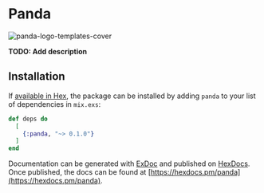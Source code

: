 # Panda

![panda-logo-templates-cover](https://user-images.githubusercontent.com/59366270/132136098-71841832-77c1-4e8b-95b3-2f162c8032b7.png)




**TODO: Add description**

## Installation

If [available in Hex](https://hex.pm/docs/publish), the package can be installed
by adding `panda` to your list of dependencies in `mix.exs`:

```elixir
def deps do
  [
    {:panda, "~> 0.1.0"}
  ]
end
```

Documentation can be generated with [ExDoc](https://github.com/elixir-lang/ex_doc)
and published on [HexDocs](https://hexdocs.pm). Once published, the docs can
be found at [https://hexdocs.pm/panda](https://hexdocs.pm/panda).

